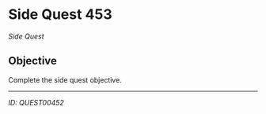 # Side Quest 453

*Side Quest*

## Objective
Complete the side quest objective.

---
*ID: QUEST00452*